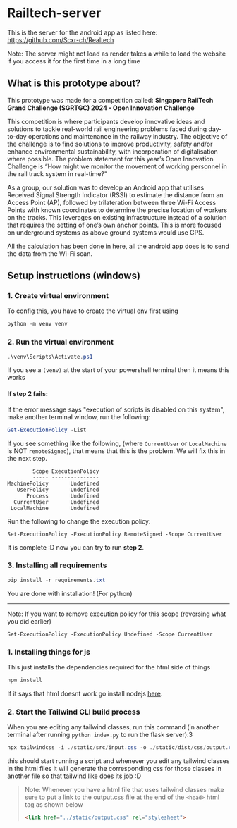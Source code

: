 # Railtech-server

This is the server for the android app as listed here: https://github.com/Scxr-ch/Realtech

Note: The server might not load as render takes a while to load the website if you access it for the first time in a long time

## What is this prototype about?
This prototype was made for a competition called: **Singapore RailTech Grand Challenge (SGRTGC) 2024 - Open Innovation Challenge**

This competition is where participants develop innovative ideas and solutions to tackle real-world rail engineering problems faced during day-to-day operations and maintenance in the railway industry. The objective of the challenge is to find solutions to improve productivity, safety and/or enhance environmental sustainability, with incorporation of digitalisation where possible.
The problem statement for this year’s Open Innovation Challenge is “How might we monitor the movement of working personnel in the rail track system in real-time?”

As a group, our solution was to develop an Android app that utilises Received Signal Strength Indicator (RSSI) to estimate the distance from an Access Point (AP), followed by trilateration between three Wi-Fi Access Points with known coordinates to determine the precise location of workers on the tracks. This leverages on existing infrastructure instead of a solution that requires the setting of one’s own anchor points. This is more focused on underground systems as above ground systems would use GPS.

All the calculation has been done in here, all the android app does is to send the data from the Wi-Fi scan.
## Setup instructions (windows)
### 1. Create virtual environment
To config this, you have to create the virtual env first using
```Powershell
python -m venv venv
```

### 2. Run the virtual environment
```Powershell
.\venv\Scripts\Activate.ps1 
```
If you see a `(venv)` at the start of your powershell terminal then it means this works

#### If step 2 fails:
If the error message says "execution of scripts is disabled on this system", make another terminal window, run the following:
```Powershell
Get-ExecutionPolicy -List
```
If you see something like the following, (where `CurrentUser` or `LocalMachine` is NOT `remoteSigned`), that means that this is the problem. We will fix this in the next step.
```plaintext
        Scope ExecutionPolicy
        ----- ---------------
MachinePolicy       Undefined
   UserPolicy       Undefined
      Process       Undefined
  CurrentUser       Undefined
 LocalMachine       Undefined
```
Run the following to change the execution policy:
```
Set-ExecutionPolicy -ExecutionPolicy RemoteSigned -Scope CurrentUser
```
It is complete :D now you can try to run **step 2**.

### 3. Installing all requirements
```Powershell
pip install -r requirements.txt
```
You are done with installation! (For python)

---
Note: If you want to remove execution policy for this scope (reversing what you did earlier)
```
Set-ExecutionPolicy -ExecutionPolicy Undefined -Scope CurrentUser
```

### 1. Installing things for js

This just installs the dependencies required for the html side of things
```Powershell
npm install
```
If it says that html doesnt work go install nodejs [here](https://nodejs.org/en/download/prebuilt-installer).

### 2. Start the Tailwind CLI build process

When you are editing any tailwind classes, run this command (in another terminal after running `python index.py` to run the flask server):3
```Powershell
npx tailwindcss -i ./static/src/input.css -o ./static/dist/css/output.css --watch
```
this should start running a script and whenever you edit any tailwind classes in the html files it will generate the corresponding css for those classes in another file so that tailwind like does its job :D

> Note: Whenever you have a html file that uses tailwind classes make sure to put a link to the output.css file at the end of the `<head>` html tag as shown below
> ```html
> <link href="../static/output.css" rel="stylesheet">
>```
